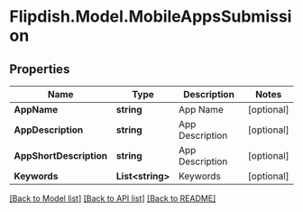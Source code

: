 # Flipdish.Model.MobileAppsSubmission
## Properties

Name | Type | Description | Notes
------------ | ------------- | ------------- | -------------
**AppName** | **string** | App Name | [optional] 
**AppDescription** | **string** | App Description | [optional] 
**AppShortDescription** | **string** | App Description | [optional] 
**Keywords** | **List&lt;string&gt;** | Keywords | [optional] 

[[Back to Model list]](../README.md#documentation-for-models) [[Back to API list]](../README.md#documentation-for-api-endpoints) [[Back to README]](../README.md)

